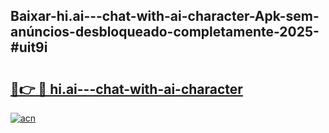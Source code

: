 ## Baixar-hi.ai---chat-with-ai-character-Apk-sem-anúncios-desbloqueado-completamente-2025-#uit9i

# <h2><a href="https://ainizakaria.my?title=hi.ai---chat-with-ai-character&ref=20M">🔗👉 🔴 hi.ai---chat-with-ai-character</a></h2>

[![acn](https://github.com/user-attachments/assets/0f9c940e-d8b0-45ae-aac7-cd30a18b3e1c)](https://ainizakaria.my?title=hi.ai---chat-with-ai-character&ref=20M)

